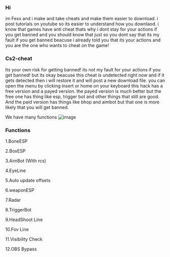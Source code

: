 ### Hi
im Fexx and i make and take cheats and make them easier to download.
i post tutorials on youtube so its easier to understand how you downlaod.
i know that games have anti cheat thats why i dont stay for your actions if you get banned and you should know that just so you dont say that its my fault if you get banned beacuse i already told you that its your actions and you are the one who wants to cheat on the game!

### Cs2-cheat
Its your own risk for getting banned!
its not my fault for your actions if you get banned!
but its okay beacuse this cheat is undetected right now and if it gets detected then i will restore it and will post a new download file.
you can open the menu by clicking insert or home on your keyboard this hack has a free version and a payed version.
the payed version is much better but the free one has thing like esp, trigger bot and other things that still are good.
And the paid version has things like bhop and aimbot but that one is more likely that you will get banned.

We have many functions
![image](https://github.com/FexxCheats/Cs2-cheat/assets/174449840/ec16ac1a-f2da-4202-8394-f01f1d6fc520)

### Functions
1.BoneESP

2.BoxESP

3.AimBot (With rcs)

4.EyeLine

5.Auto update offsets

6.weaponESP

7.Radar

8.TriggerBot

9.HeadShoot Line

10.Fov Line

11.Visibility Check

12.OBS Bypass
